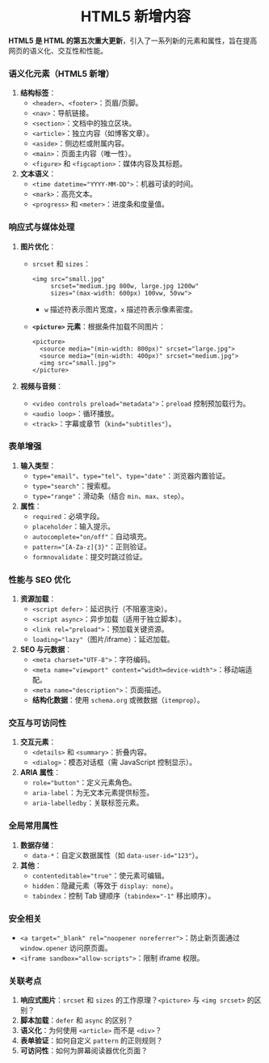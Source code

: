 <h1 align="center" id="新增内容">HTML5 新增内容</h1>

**HTML5 是 HTML 的第五次重大更新**，引入了一系列新的元素和属性，旨在提高网页的语义化、交互性和性能。

### **语义化元素（HTML5 新增）**

1. **结构标签**：
   - `<header>`、`<footer>`：页眉/页脚。
   - `<nav>`：导航链接。
   - `<section>`：文档中的独立区块。
   - `<article>`：独立内容（如博客文章）。
   - `<aside>`：侧边栏或附属内容。
   - `<main>`：页面主内容（唯一性）。
   - `<figure>` 和 `<figcaption>`：媒体内容及其标题。
2. **文本语义**：
   - `<time datetime="YYYY-MM-DD">`：机器可读的时间。
   - `<mark>`：高亮文本。
   - `<progress>` 和 `<meter>`：进度条和度量值。

### **响应式与媒体处理**

1. **图片优化**：

   - `srcset` 和 `sizes`：

     ```
     <img src="small.jpg"
          srcset="medium.jpg 800w, large.jpg 1200w"
          sizes="(max-width: 600px) 100vw, 50vw">
     ```

     - `w` 描述符表示图片宽度，`x` 描述符表示像素密度。

   - **`<picture>` 元素**：根据条件加载不同图片：

     ```
     <picture>
       <source media="(min-width: 800px)" srcset="large.jpg">
       <source media="(min-width: 400px)" srcset="medium.jpg">
       <img src="small.jpg">
     </picture>
     ```

2. **视频与音频**：

   - `<video controls preload="metadata">`：`preload` 控制预加载行为。
   - `<audio loop>`：循环播放。
   - `<track>`：字幕或章节（`kind="subtitles"`）。

### **表单增强**

1. **输入类型**：
   - `type="email"`、`type="tel"`、`type="date"`：浏览器内置验证。
   - `type="search"`：搜索框。
   - `type="range"`：滑动条（结合 `min`、`max`、`step`）。
2. **属性**：
   - `required`：必填字段。
   - `placeholder`：输入提示。
   - `autocomplete="on/off"`：自动填充。
   - `pattern="[A-Za-z]{3}"`：正则验证。
   - `formnovalidate`：提交时跳过验证。

### **性能与 SEO 优化**

1. **资源加载**：
   - `<script defer>`：延迟执行（不阻塞渲染）。
   - `<script async>`：异步加载（适用于独立脚本）。
   - `<link rel="preload">`：预加载关键资源。
   - `loading="lazy"`（图片/iframe）：延迟加载。
2. **SEO 与元数据**：
   - `<meta charset="UTF-8">`：字符编码。
   - `<meta name="viewport" content="width=device-width">`：移动端适配。
   - `<meta name="description">`：页面描述。
   - **结构化数据**：使用 `schema.org` 或微数据（`itemprop`）。

### **交互与可访问性**

1. **交互元素**：
   - `<details>` 和 `<summary>`：折叠内容。
   - `<dialog>`：模态对话框（需 JavaScript 控制显示）。
2. **ARIA 属性**：
   - `role="button"`：定义元素角色。
   - `aria-label`：为无文本元素提供标签。
   - `aria-labelledby`：关联标签元素。

### **全局常用属性**

1. **数据存储**：
   - `data-*`：自定义数据属性（如 `data-user-id="123"`）。
2. **其他**：
   - `contenteditable="true"`：使元素可编辑。
   - `hidden`：隐藏元素（等效于 `display: none`）。
   - `tabindex`：控制 Tab 键顺序（`tabindex="-1"` 移出顺序）。

### **安全相关**

- `<a target="_blank" rel="noopener noreferrer">`：防止新页面通过 `window.opener` 访问原页面。
- `<iframe sandbox="allow-scripts">`：限制 iframe 权限。

### 关联考点

1. **响应式图片**：`srcset` 和 `sizes` 的工作原理？`<picture>` 与 `<img srcset>` 的区别？
2. **脚本加载**：`defer` 和 `async` 的区别？
3. **语义化**：为何使用 `<article>` 而不是 `<div>`？
4. **表单验证**：如何自定义 `pattern` 的正则规则？
5. **可访问性**：如何为屏幕阅读器优化页面？
